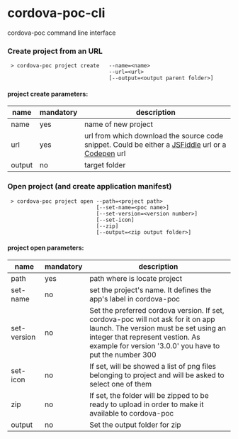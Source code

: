 cordova-poc-cli
===============

cordova-poc command line interface


### Create project from an URL

```
 > cordova-poc project create   --name=<name> 
                                --url=<url> 
                                [--output=<output parent folder>]
```
#### project create parameters:
 name |  mandatory | description 
------------- | ------------- |------------- |
name  | yes | name of new project | 
url  | yes | url from which download the source code snippet. Could be either a [JSFiddle](http://jsfiddle.net/) url or a [Codepen](http://codepen.io/) url | 
output  | no | target folder | 

### Open project (and create application manifest)

```
 > cordova-poc project open --path=<project path> 
                            [--set-name=<poc name>]
                            [--set-version=<version number>]
                            [--set-icon]
                            [--zip] 
                            [--output=<zip output folder>]
 ```
#### project open parameters:
                   
 name |  mandatory | description 
------------- | ------------- |------------- |
path  | yes | path where is locate project | 
set-name  | no | set the project's name. It defines the app's label in cordova-poc | 
set-version  | no | Set the preferred cordova version. If set, cordova-poc will not ask for it on app launch. The version must be set using an integer that represent vestion. As example for version '3.0.0' you have to put the number 300  | 
set-icon  | no | If set, will be showed a list of png files belonging to project and will be asked to select one of them | 
zip  | no | If set, the folder will be zipped to be ready to upload in order to make it available to cordova-poc  | 
output  | no | Set the output folder for zip   | 


 

